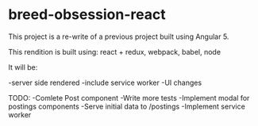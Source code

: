 # breed-obsession-react
This project is a re-write of a previous project built using Angular 5.

This rendition is built using: react + redux, webpack, babel, node

It will be:

-server side rendered
-include service worker
-UI changes

TODO:
-Comlete Post component
-Write more tests
-Implement modal for postings components
-Serve initial data to /postings
-Implement service worker
